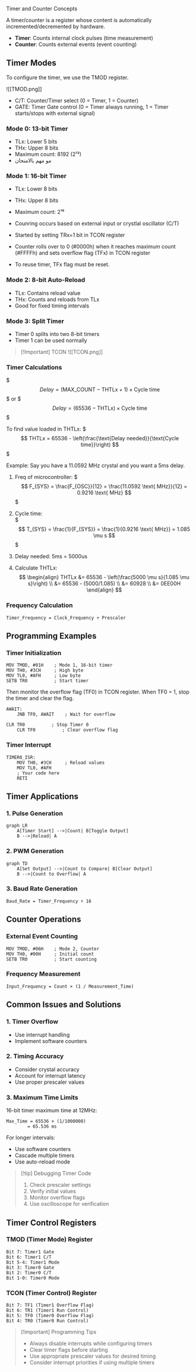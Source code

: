 Timer and Counter Concepts

A timer/counter is a register whose content is automatically incremented/decremented by hardware.

- **Timer**: Counts internal clock pulses (time measurement)
- **Counter**: Counts external events (event counting)

## Timer Modes

To configure the timer, we use the TMOD register.

![[TMOD.png]]

- C/T: Counter/Timer select (0 = Timer, 1 = Counter)
- GATE: Timer Gate control (0 = Timer always running, 1 = Timer starts/stops with external signal)

### Mode 0: 13-bit Timer

- TLx: Lower 5 bits
- THx: Upper 8 bits
- Maximum count: 8192 (2¹³)
- مو مهم بالامتحان

### Mode 1: 16-bit Timer

- TLx: Lower 8 bits
- THx: Upper 8 bits
- Maximum count: 2¹⁶

- Counring occurs based on external input or crystlal oscillator (C/T)
- Started by setting TRx=1 bit in TCON register
- Counter rolls over to 0 (#0000h) when it reaches maximum count (#FFFFh) and sets overflow flag (TFx) in TCON register
- To reuse timer, TFx flag must be reset.

### Mode 2: 8-bit Auto-Reload

- TLx: Contains reload value
- THx: Counts and reloads from TLx
- Good for fixed timing intervals

### Mode 3: Split Timer

- Timer 0 splits into two 8-bit timers
- Timer 1 can be used normally

> [!Important] TCON
> ![[TCON.png]]

### Timer Calculations

$$$ Delay = (\text{MAX_COUNT} - \text{THTLx} + 1) \times \text{Cycle time} $$$
or
$$$ Delay = (65536 - \text{THTLx}) \times \text{Cycle time} $$$

To find value loaded in THTLx:
$$$ THTLx = 65536 - \left(\frac{\text{Delay needed}}{\text{Cycle time}}\right) $$$

Example:
Say you have a 11.0592 MHz crystal and you want a 5ms delay.

1. Freq of microcontroller:
   $$$ F_{SYS} = \frac{F_{OSC}}{12} = \frac{11.0592 \text{ MHz}}{12} = 0.9216 \text{ MHz} $$$

2. Cycle time:  
   $$$ T_{SYS} = \frac{1}{F_{SYS}} = \frac{1}{0.9216 \text{ MHz}} = 1.085 \mu s $$$
3. Delay needed: 5ms = 5000us
4. Calculate THTLx:
   $$
   \begin{align}
   THTLx &= 65536 - \left(\frac{5000 \mu s}{1.085 \mu s}\right) \\
   &= 65536 - (5000/1.085) \\
   &= 60928 \\
   &= 0EE00H
   \end{align}
   $$

### Frequency Calculation

```
Timer_Frequency = Clock_Frequency ÷ Prescaler
```

## Programming Examples

### Timer Initialization

```assembly
MOV TMOD, #01H    ; Mode 1, 16-bit timer
MOV TH0, #3CH     ; High byte
MOV TL0, #AFH     ; Low byte
SETB TR0          ; Start timer
```

Then monitor the overflow flag (TF0) in TCON register. When TF0 = 1, stop the timer and clear the flag.

```assembly
AWAIT:
    JNB TF0, AWAIT    ; Wait for overflow

CLR TR0          ; Stop Timer 0
    CLR TF0          ; Clear overflow flag

```

### Timer Interrupt

```assembly
TIMER0_ISR:
    MOV TH0, #3CH     ; Reload values
    MOV TL0, #AFH
    ; Your code here
    RETI
```

## Timer Applications

### 1. Pulse Generation

```mermaid
graph LR
    A[Timer Start] -->|Count| B[Toggle Output]
    B -->|Reload| A
```

### 2. PWM Generation

```mermaid
graph TD
    A[Set Output] -->|Count to Compare| B[Clear Output]
    B -->|Count to Overflow| A
```

### 3. Baud Rate Generation

```
Baud_Rate = Timer_Frequency ÷ 16
```

## Counter Operations

### External Event Counting

```assembly
MOV TMOD, #06H    ; Mode 2, Counter
MOV TH0, #00H     ; Initial count
SETB TR0          ; Start counting
```

### Frequency Measurement

```
Input_Frequency = Count × (1 / Measurement_Time)
```

## Common Issues and Solutions

### 1. Timer Overflow

- Use interrupt handling
- Implement software counters

### 2. Timing Accuracy

- Consider crystal accuracy
- Account for interrupt latency
- Use proper prescaler values

### 3. Maximum Time Limits

16-bit timer maximum time at 12MHz:

```
Max_Time = 65536 × (1/1000000)
        = 65.536 ms
```

For longer intervals:

- Use software counters
- Cascade multiple timers
- Use auto-reload mode

> [!tip] Debugging Timer Code
>
> 1. Check prescaler settings
> 2. Verify initial values
> 3. Monitor overflow flags
> 4. Use oscilloscope for verification

## Timer Control Registers

### TMOD (Timer Mode) Register

```
Bit 7: Timer1 Gate
Bit 6: Timer1 C/T
Bit 5-4: Timer1 Mode
Bit 3: Timer0 Gate
Bit 2: Timer0 C/T
Bit 1-0: Timer0 Mode
```

### TCON (Timer Control) Register

```
Bit 7: TF1 (Timer1 Overflow Flag)
Bit 6: TR1 (Timer1 Run Control)
Bit 5: TF0 (Timer0 Overflow Flag)
Bit 4: TR0 (Timer0 Run Control)
```

> [!important] Programming Tips
>
> - Always disable interrupts while configuring timers
> - Clear timer flags before starting
> - Use appropriate prescaler values for desired timing
> - Consider interrupt priorities if using multiple timers
